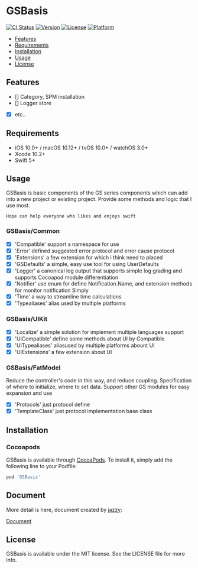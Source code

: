 # GSBasis

[![CI Status](https://img.shields.io/travis/gloomy.meng.049@gmail.com/GSBasis.svg?style=flat)](https://travis-ci.org/gloomy.meng.049@gmail.com/GSBasis)
[![Version](https://img.shields.io/cocoapods/v/GSBasis.svg?style=flat)](https://cocoapods.org/pods/GSBasis)
[![License](https://img.shields.io/cocoapods/l/GSBasis.svg?style=flat)](https://cocoapods.org/pods/GSBasis)
[![Platform](https://img.shields.io/cocoapods/p/GSBasis.svg?style=flat)](https://cocoapods.org/pods/GSBasis)


- [Features](#features)
- [Requirements](#requirements)
- [Installation](#installation)
- [Usage](#usage)
- [License](#license)

## Features

- [] Category, SPM installation
- [] Logger store
- [x] etc..

## Requirements

- iOS 10.0+ / macOS 10.12+ / tvOS 10.0+ / watchOS 3.0+
- Xcode 10.2+
- Swift 5+

## Usage

GSBasis is basic components of the GS series components which can add into a new project or existing project. Provide some methods and logic that I use most.

```
Hope can help everyone who likes and enjoys swift
```

### GSBasis/Common

- [x] 'Compatible' support a namespace for use
- [x] 'Error' defined suggested error protocol and error cause protocol
- [x] 'Extensions' a few extension for which i think need to placed 
- [x] 'GSDefaults' a simple, easy use tool for using UserDefaults
- [x] 'Logger' a canonical log output that supports simple log grading and supports Cocoapod module differentiation
- [x] 'Notifier' use enum for define Notification.Name, and extension methods for monitor notification Simply
- [x] 'Time' a way to streamline time calculations
- [x] 'Typealiases' alias ​​used by multiple platforms

### GSBasis/UIKit

- [x] 'Localize' a simple solution for implement multiple languages support
- [x] 'UICompatible' define some methods about UI by Compatible
- [x] 'UITypealiases' alias ​​used by multiple platforms abount UI
- [x] 'UIExtensions' a few extension about UI 

### GSBasis/FatModel

Reduce the controller's code in this way, and reduce coupling.
Specification of where to initialize, where to set data.
Support other GS modules for easy expansion and use

- [x] 'Protocols' just protocol define
- [x] 'TemplateClass' just protocol implementation base class

## Installation

### Cocoapods

GSBasis is available through [CocoaPods](https://cocoapods.org). To install
it, simply add the following line to your Podfile:

```ruby
pod 'GSBasis'
```

## Document 
More detail is here, document created by [jazzy](https://github.com/realm/jazzy):

[Document](https://gloomymeng.io/GSBasis/)

## License

GSBasis is available under the MIT license. See the LICENSE file for more info.
